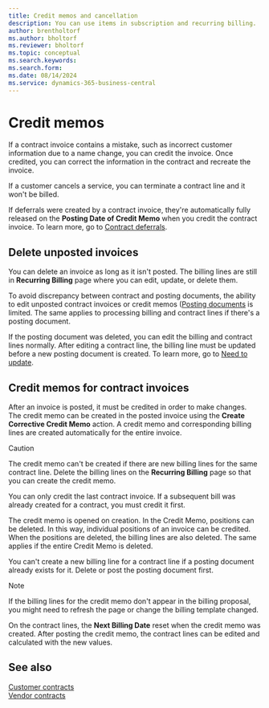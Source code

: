 ```yaml
---
title: Credit memos and cancellation
description: You can use items in subscription and recurring billing.
author: brentholtorf
ms.author: bholtorf
ms.reviewer: bholtorf
ms.topic: conceptual
ms.search.keywords: 
ms.search.form: 
ms.date: 08/14/2024
ms.service: dynamics-365-business-central
---
```


# Credit memos

If a contract invoice contains a mistake, such as incorrect customer information due to a name change, you can credit the invoice. Once credited, you can correct the information in the contract and recreate the invoice.

If a customer cancels a service, you can terminate a contract line and it won't be billed.

If deferrals were created by a contract invoice, they're automatically fully released on the **Posting Date of Credit Memo** when you credit the contract invoice. To learn more, go to [Contract deferrals](../working-with-contracts/contract-deferrals.md).

## Delete unposted invoices

You can delete an invoice as long as it isn't posted. The billing lines are still in **Recurring Billing** page where you can edit, update, or delete them.

To avoid discrepancy between contract and posting documents, the ability to edit unposted contract invoices or credit memos ([Posting documents](../posting-documents.md) is limited. The same applies to processing billing and contract lines if there's a posting document.

If the posting document was deleted, you can edit the billing and contract lines normally. After editing a contract line, the billing line must be updated before a new posting document is created. To learn more, go to [Need to update](../recurring-billing.md#need-to-update).

## Credit memos for contract invoices

After an invoice is posted, it must be credited in order to make changes. The credit memo can be created in the posted invoice using the **Create Corrective Credit Memo** action. A credit memo and corresponding billing lines are created automatically for the entire invoice.

> [!CAUTION]
> The credit memo can't be created if there are new billing lines for the same contract line. Delete the billing lines on the **Recurring Billing** page so that you can create the credit memo.
>
> You can only credit the last contract invoice. If a subsequent bill was already created for a contract, you must credit it first.

The credit memo is opened on creation. In the Credit Memo, positions can be deleted. In this way, individual positions of an invoice can be credited. When the positions are deleted, the billing lines are also deleted. The same applies if the entire Credit Memo is deleted.

You can't create a new billing line for a contract line if a posting document already exists for it. Delete or post the posting document first.

> [!NOTE]
> If the billing lines for the credit memo don't appear in the billing proposal, you might need to refresh the page or change the billing template changed.

On the contract lines, the **Next Billing Date** reset when the credit memo was created. After posting the credit memo, the contract lines can be edited and calculated with the new values.

## See also

[Customer contracts](../working-with-contracts/customer-contracts.md)  
[Vendor contracts](../working-with-contracts/vendor-contracts.md)  